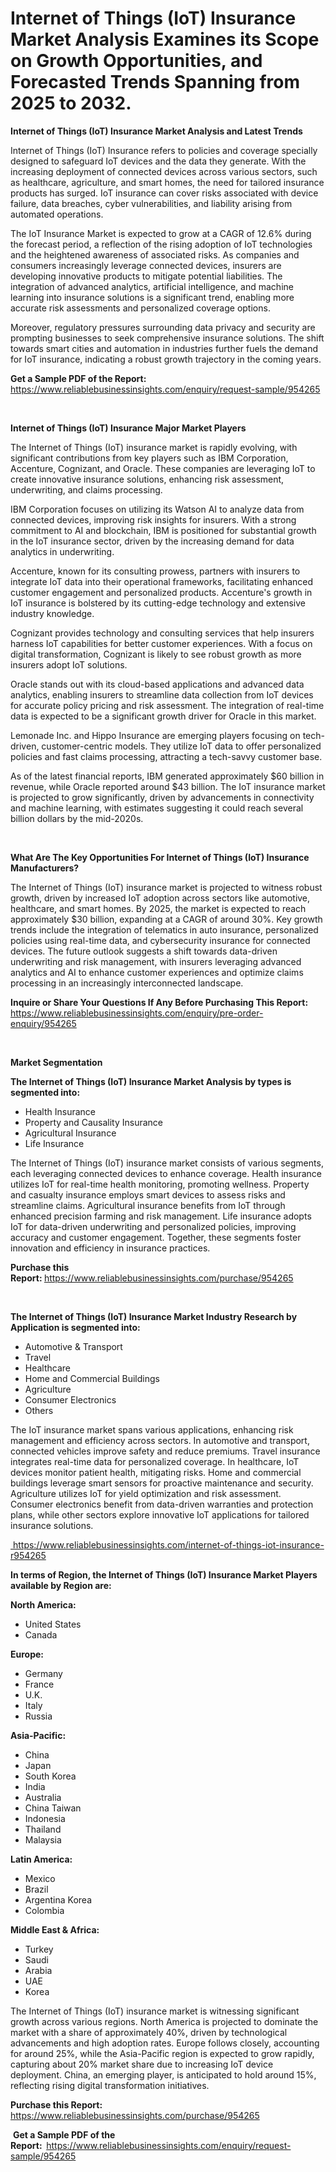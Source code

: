 <p><h1>Internet of Things (IoT) Insurance Market Analysis Examines its Scope on Growth Opportunities, and Forecasted Trends Spanning from 2025 to 2032.</h1></p><p><strong>Internet of Things (IoT) Insurance Market Analysis and Latest Trends</strong></p>
<p><p>Internet of Things (IoT) Insurance refers to policies and coverage specially designed to safeguard IoT devices and the data they generate. With the increasing deployment of connected devices across various sectors, such as healthcare, agriculture, and smart homes, the need for tailored insurance products has surged. IoT insurance can cover risks associated with device failure, data breaches, cyber vulnerabilities, and liability arising from automated operations.</p><p>The IoT Insurance Market is expected to grow at a CAGR of 12.6% during the forecast period, a reflection of the rising adoption of IoT technologies and the heightened awareness of associated risks. As companies and consumers increasingly leverage connected devices, insurers are developing innovative products to mitigate potential liabilities. The integration of advanced analytics, artificial intelligence, and machine learning into insurance solutions is a significant trend, enabling more accurate risk assessments and personalized coverage options.</p><p>Moreover, regulatory pressures surrounding data privacy and security are prompting businesses to seek comprehensive insurance solutions. The shift towards smart cities and automation in industries further fuels the demand for IoT insurance, indicating a robust growth trajectory in the coming years.</p></p>
<p><strong>Get a Sample PDF of the Report:&nbsp;</strong> <a href="https://www.reliablebusinessinsights.com/enquiry/request-sample/954265?utm_campaign=2752&utm_medium=2&utm_source=Github&utm_content=ia&utm_term=16042025&utm_id=internet-of-things-iot-insurance">https://www.reliablebusinessinsights.com/enquiry/request-sample/954265</a></p>
<p>&nbsp;</p>
<p><strong>Internet of Things (IoT) Insurance Major Market Players</strong></p>
<p><p>The Internet of Things (IoT) insurance market is rapidly evolving, with significant contributions from key players such as IBM Corporation, Accenture, Cognizant, and Oracle. These companies are leveraging IoT to create innovative insurance solutions, enhancing risk assessment, underwriting, and claims processing.</p><p>IBM Corporation focuses on utilizing its Watson AI to analyze data from connected devices, improving risk insights for insurers. With a strong commitment to AI and blockchain, IBM is positioned for substantial growth in the IoT insurance sector, driven by the increasing demand for data analytics in underwriting.</p><p>Accenture, known for its consulting prowess, partners with insurers to integrate IoT data into their operational frameworks, facilitating enhanced customer engagement and personalized products. Accenture's growth in IoT insurance is bolstered by its cutting-edge technology and extensive industry knowledge.</p><p>Cognizant provides technology and consulting services that help insurers harness IoT capabilities for better customer experiences. With a focus on digital transformation, Cognizant is likely to see robust growth as more insurers adopt IoT solutions.</p><p>Oracle stands out with its cloud-based applications and advanced data analytics, enabling insurers to streamline data collection from IoT devices for accurate policy pricing and risk assessment. The integration of real-time data is expected to be a significant growth driver for Oracle in this market.</p><p>Lemonade Inc. and Hippo Insurance are emerging players focusing on tech-driven, customer-centric models. They utilize IoT data to offer personalized policies and fast claims processing, attracting a tech-savvy customer base.</p><p>As of the latest financial reports, IBM generated approximately $60 billion in revenue, while Oracle reported around $43 billion. The IoT insurance market is projected to grow significantly, driven by advancements in connectivity and machine learning, with estimates suggesting it could reach several billion dollars by the mid-2020s.</p></p>
<p>&nbsp;</p>
<p><strong>What Are The Key Opportunities For Internet of Things (IoT) Insurance Manufacturers?</strong></p>
<p><p>The Internet of Things (IoT) insurance market is projected to witness robust growth, driven by increased IoT adoption across sectors like automotive, healthcare, and smart homes. By 2025, the market is expected to reach approximately $30 billion, expanding at a CAGR of around 30%. Key growth trends include the integration of telematics in auto insurance, personalized policies using real-time data, and cybersecurity insurance for connected devices. The future outlook suggests a shift towards data-driven underwriting and risk management, with insurers leveraging advanced analytics and AI to enhance customer experiences and optimize claims processing in an increasingly interconnected landscape.</p></p>
<p><strong>Inquire or Share Your Questions If Any Before Purchasing This Report:</strong> <a href="https://www.reliablebusinessinsights.com/enquiry/pre-order-enquiry/954265?utm_campaign=2752&utm_medium=2&utm_source=Github&utm_content=ia&utm_term=16042025&utm_id=internet-of-things-iot-insurance">https://www.reliablebusinessinsights.com/enquiry/pre-order-enquiry/954265</a></p>
<p>&nbsp;</p>
<p><strong>Market Segmentation</strong></p>
<p><strong>The Internet of Things (IoT) Insurance Market Analysis by types is segmented into:</strong></p>
<p><ul><li>Health Insurance</li><li>Property and Causality Insurance</li><li>Agricultural Insurance</li><li>Life Insurance</li></ul></p>
<p><p>The Internet of Things (IoT) insurance market consists of various segments, each leveraging connected devices to enhance coverage. Health insurance utilizes IoT for real-time health monitoring, promoting wellness. Property and casualty insurance employs smart devices to assess risks and streamline claims. Agricultural insurance benefits from IoT through enhanced precision farming and risk management. Life insurance adopts IoT for data-driven underwriting and personalized policies, improving accuracy and customer engagement. Together, these segments foster innovation and efficiency in insurance practices.</p></p>
<p><strong>Purchase this Report:&nbsp;</strong><a href="https://www.reliablebusinessinsights.com/purchase/954265?utm_campaign=2752&utm_medium=2&utm_source=Github&utm_content=ia&utm_term=16042025&utm_id=internet-of-things-iot-insurance">https://www.reliablebusinessinsights.com/purchase/954265</a></p>
<p>&nbsp;</p>
<p><strong>The Internet of Things (IoT) Insurance Market Industry Research by Application is segmented into:</strong></p>
<p><ul><li>Automotive & Transport</li><li>Travel</li><li>Healthcare</li><li>Home and Commercial Buildings</li><li>Agriculture</li><li>Consumer Electronics</li><li>Others</li></ul></p>
<p><p>The IoT insurance market spans various applications, enhancing risk management and efficiency across sectors. In automotive and transport, connected vehicles improve safety and reduce premiums. Travel insurance integrates real-time data for personalized coverage. In healthcare, IoT devices monitor patient health, mitigating risks. Home and commercial buildings leverage smart sensors for proactive maintenance and security. Agriculture utilizes IoT for yield optimization and risk assessment. Consumer electronics benefit from data-driven warranties and protection plans, while other sectors explore innovative IoT applications for tailored insurance solutions.</p></p>
<p><a href="https://www.reliablebusinessinsights.com/internet-of-things-iot-insurance-r954265?utm_campaign=2752&utm_medium=2&utm_source=Github&utm_content=ia&utm_term=16042025&utm_id=internet-of-things-iot-insurance">&nbsp;https://www.reliablebusinessinsights.com/internet-of-things-iot-insurance-r954265</a></p>
<p><strong>In terms of Region, the Internet of Things (IoT) Insurance Market Players available by Region are:</strong></p>
<p>
    <p> <strong> North America: </strong>
        <ul>
            <li>United States</li>
            <li>Canada</li>
        </ul>
        </p> 
    <p> <strong> Europe: </strong>
        <ul>
            <li>Germany</li>
            <li>France</li>
            <li>U.K.</li>
            <li>Italy</li>
            <li>Russia</li>
        </ul>
        </p> 
    <p> <strong> Asia-Pacific: </strong>
        <ul>
            <li>China</li>
            <li>Japan</li>
            <li>South Korea</li>
            <li>India</li>
            <li>Australia</li>
            <li>China Taiwan</li>
            <li>Indonesia</li>
            <li>Thailand</li>
            <li>Malaysia</li>
        </ul>
        </p> 
    <p> <strong> Latin America: </strong>
        <ul>
            <li>Mexico</li>
            <li>Brazil</li>
            <li>Argentina Korea</li>
            <li>Colombia</li>
        </ul>
        </p> 
    <p> <strong> Middle East & Africa: </strong>
        <ul>
            <li>Turkey</li>
            <li>Saudi</li>
            <li>Arabia</li>
            <li>UAE</li>
            <li>Korea</li>
        </ul>
    </p>
    </p>
<p><p>The Internet of Things (IoT) insurance market is witnessing significant growth across various regions. North America is projected to dominate the market with a share of approximately 40%, driven by technological advancements and high adoption rates. Europe follows closely, accounting for around 25%, while the Asia-Pacific region is expected to grow rapidly, capturing about 20% market share due to increasing IoT device deployment. China, an emerging player, is anticipated to hold around 15%, reflecting rising digital transformation initiatives.</p></p>
<p><strong>Purchase this Report: </strong><a href="https://www.reliablebusinessinsights.com/purchase/954265?utm_campaign=2752&utm_medium=2&utm_source=Github&utm_content=ia&utm_term=16042025&utm_id=internet-of-things-iot-insurance">https://www.reliablebusinessinsights.com/purchase/954265</a></p>
<p>&nbsp;<strong>Get a Sample PDF of the Report:&nbsp;&nbsp;</strong><a href="https://www.reliablebusinessinsights.com/enquiry/request-sample/954265?utm_campaign=2752&utm_medium=2&utm_source=Github&utm_content=ia&utm_term=16042025&utm_id=internet-of-things-iot-insurance">https://www.reliablebusinessinsights.com/enquiry/request-sample/954265</a></p>
<p><strong></strong></p>
<p><p></p><p></p><p></p></p>